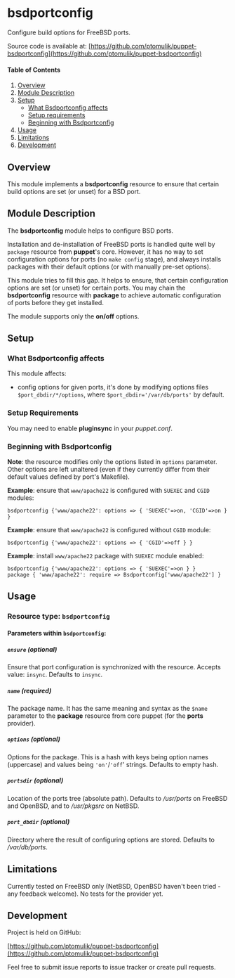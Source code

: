 # bsdportconfig

Configure build options for FreeBSD ports.

Source code is available at: [https://github.com/ptomulik/puppet-bsdportconfig](https://github.com/ptomulik/puppet-bsdportconfig)

#### Table of Contents

1. [Overview](#overview)
2. [Module Description](#module-description)
3. [Setup](#setup)
    * [What Bsdportconfig affects](#what-bsdportconfig-affects)
    * [Setup requirements](#setup-requirements)
    * [Beginning with Bsdportconfig](#beginning-with-bsdportconfig)
4. [Usage](#usage)
5. [Limitations](#limitations)
6. [Development](#development)

## Overview

This module implements a **bsdportconfig** resource to ensure that certain
build options are set (or unset) for a BSD port.

## Module Description

The **bsdportconfig** module helps to configure BSD ports.

Installation and de-installation of FreeBSD ports is handled quite well by
`package` resource from **puppet**'s core. However, it has no way to
set configuration options for ports (no `make config` stage), and always
installs packages with their default options (or with manually pre-set
options).

This module tries to fill this gap. It helps to ensure, that certain
configuration options are set (or unset) for certain ports. You may chain the
**bsdportconfig** resource with **package** to achieve automatic configuration
of ports before they get installed.

The module supports only the **on/off** options.

## Setup

### What Bsdportconfig affects

This module affects:

* config options for given ports, it's done by modifying options files
  `$port_dbdir/*/options`, where `$port_dbdir='/var/db/ports'` by default.

### Setup Requirements

You may need to enable **pluginsync** in your *puppet.conf*.
	
### Beginning with Bsdportconfig	

**Note**: the resource modifies only the options listed in `options`
parameter. Other options are left unaltered (even if they currently differ from
their default values defined by port's Makefile).


**Example**: ensure that `www/apache22` is configured with `SUEXEC` and `CGID`
modules:

    bsdportconfig {'www/apache22': options => { 'SUEXEC'=>on, 'CGID'=>on } }

**Example**: ensure that `www/apache22` is configured without `CGID` module:

    bsdportconfig {'www/apache22': options => { 'CGID'=>off } }

**Example**: install `www/apache22` package with `SUEXEC` module enabled:

    bsdportconfig {'www/apache22': options => { 'SUEXEC'=>on } }
    package { 'www/apache22': require => Bsdportconfig['www/apache22'] }

## Usage

### Resource type: `bsdportconfig`

#### Parameters within `bsdportconfig`:

##### `ensure` (optional)

Ensure that port configuration is synchronized with the resource. Accepts
value: `insync`. Defaults to `insync`. 

##### `name` (required)

The package name. It has the same meaning and syntax as the `$name` parameter
to the **package** resource from core puppet (for the **ports** provider).

##### `options` (optional)

Options for the package. This is a hash with keys being option names
(uppercase) and values being `'on'`/`'off`' strings. Defaults to empty hash.

##### `portsdir` (optional)

Location of the ports tree (absolute path). Defaults to */usr/ports* on FreeBSD
and OpenBSD, and to */usr/pkgsrc* on NetBSD. 

##### `port_dbdir` (optional)

Directory where the result of configuring options are stored. Defaults to
*/var/db/ports*.

## Limitations

Currently tested on FreeBSD only (NetBSD, OpenBSD haven't been tried - any
feedback welcome). No tests for the provider yet.

## Development

Project is held on GitHub:

[https://github.com/ptomulik/puppet-bsdportconfig](https://github.com/ptomulik/puppet-bsdportconfig)

Feel free to submit issue reports to issue tracker or create pull requests.
